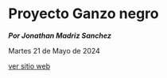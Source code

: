 # Proyecto Ganzo negro

***Por Jonathan Madriz Sanchez***

Martes 21 de Mayo de 2024

<a href= "https://kujohn-er.github.io/01_inicio/"
target= "_blank"> ver sitio web </a>